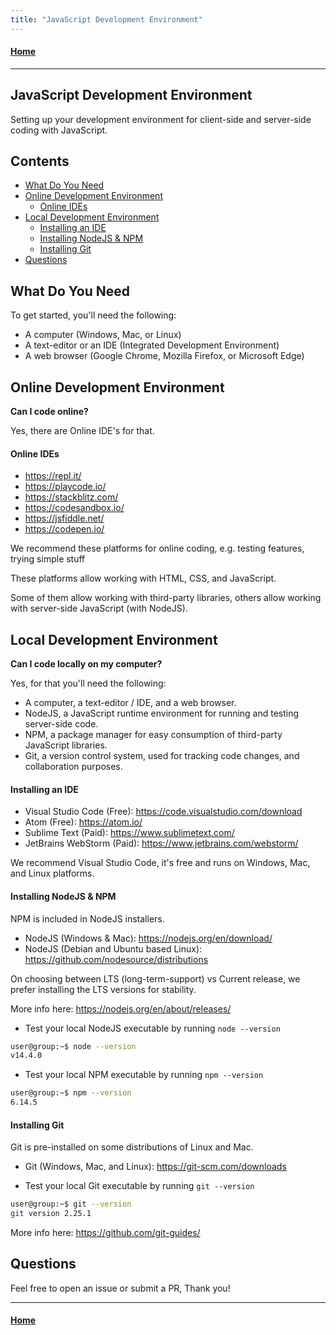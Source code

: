 ```yaml
---
title: "JavaScript Development Environment"
---
```


#### [Home](https://pikaxyz420.github.io/guides/)

---

## JavaScript Development Environment

Setting up your development environment for client-side and server-side coding with JavaScript.

## Contents

- [What Do You Need](#what-do-you-need)
- [Online Development Environment](#online-development-environment)
  - [Online IDEs](#online-ides)
- [Local Development Environment](#local-development-environment)
  - [Installing an IDE](#installing-an-ide)
  - [Installing NodeJS & NPM](#installing-nodejs--npm)
  - [Installing Git](#installing-git)
- [Questions](#questions)

## What Do You Need

To get started, you'll need the following:

- A computer (Windows, Mac, or Linux)
- A text-editor or an IDE (Integrated Development Environment)
- A web browser (Google Chrome, Mozilla Firefox, or Microsoft Edge)

## Online Development Environment

**Can I code online?**

Yes, there are Online IDE's for that.

#### Online IDEs

- https://repl.it/
- https://playcode.io/
- https://stackblitz.com/
- https://codesandbox.io/
- https://jsfiddle.net/
- https://codepen.io/

We recommend these platforms for online coding, e.g. testing features, trying simple stuff

These platforms allow working with HTML, CSS, and JavaScript.

Some of them allow working with third-party libraries, others allow working with server-side JavaScript (with NodeJS).

## Local Development Environment

**Can I code locally on my computer?**

Yes, for that you'll need the following:

- A computer, a text-editor / IDE, and a web browser.
- NodeJS, a JavaScript runtime environment for running and testing server-side code.
- NPM, a package manager for easy consumption of third-party JavaScript libraries.
- Git, a version control system, used for tracking code changes, and collaboration purposes.

#### Installing an IDE

- Visual Studio Code (Free): https://code.visualstudio.com/download
- Atom (Free): https://atom.io/
- Sublime Text (Paid): https://www.sublimetext.com/
- JetBrains WebStorm (Paid): https://www.jetbrains.com/webstorm/

We recommend Visual Studio Code, it's free and runs on Windows, Mac, and Linux platforms.

#### Installing NodeJS & NPM

NPM is included in NodeJS installers.

- NodeJS (Windows & Mac): https://nodejs.org/en/download/
- NodeJS (Debian and Ubuntu based Linux): https://github.com/nodesource/distributions

On choosing between LTS (long-term-support) vs Current release, we prefer installing the LTS versions for stability.

More info here: https://nodejs.org/en/about/releases/

- Test your local NodeJS executable by running `node --version`

```sh
user@group:~$ node --version
v14.4.0
```

- Test your local NPM executable by running `npm --version`

```sh
user@group:~$ npm --version
6.14.5
```

#### Installing Git

Git is pre-installed on some distributions of Linux and Mac.

- Git (Windows, Mac, and Linux): https://git-scm.com/downloads

- Test your local Git executable by running `git --version`

```sh
user@group:~$ git --version
git version 2.25.1
```

More info here: https://github.com/git-guides/

## Questions

Feel free to open an issue or submit a PR, Thank you!

---

#### [Home](https://pikaxyz420.github.io/guides/)
